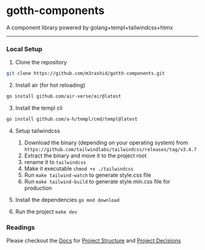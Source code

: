 # gotth-components

A component library powered by golang+templ+tailwindcss+htmx

---

### Local Setup

1. Clone the repository

```bash
git clone https://github.com/m3rashid/gotth-components.git
```

2. Install air (for hot reloading)

```bash
go install github.com/air-verse/air@latest
```

3. Install the templ cli

```bash
go install github.com/a-h/templ/cmd/templ@latest
```

4. Setup tailwindcss

   1. Download the binary (depending on your operating system) from `https://github.com/tailwindlabs/tailwindcss/releases/tag/v3.4.7`
   2. Extract the binary and move it to the project root
   3. rename it to `tailwindcss`
   4. Make it executable `chmod +x ./tailwindcss`
   5. Run `make tailwind-watch` to generate style.css file
   6. Run `make tailwind-build` to generate style.min.css file for production

5. Install the dependencies `go mod download`
6. Run the project `make dev`

### Readings

Please checkout the [Docs](./docs/) for [Project Structure](./docs/structure.md) and [Project Decisions](./docs/decisions.md)
